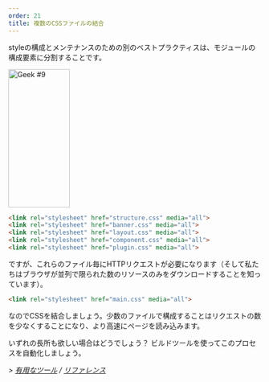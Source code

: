 ```yaml
---
order: 21
title: 複数のCSSファイルの結合
---
```


styleの構成とメンテナンスのための別のベストプラクティスは、モジュールの構成要素に分割することです。

<div class="img-right">
  <img id="geek-9" class="icos-geek" src="http://browserdiet.com/en/assets/img/9.png" alt="Geek #9" width="122" height="275" />
</div>

```html
<link rel="stylesheet" href="structure.css" media="all">
<link rel="stylesheet" href="banner.css" media="all">
<link rel="stylesheet" href="layout.css" media="all">
<link rel="stylesheet" href="component.css" media="all">
<link rel="stylesheet" href="plugin.css" media="all">
```

ですが、これらのファイル毎にHTTPリクエストが必要になります（そして私たちはブラウザが並列で限られた数のリソースのみをダウンロードすることを知っています）。

```html
<link rel="stylesheet" href="main.css" media="all">
```

なのでCSSを結合しましょう。少数のファイルで構成することはリクエストの数を少なくすることになり、より高速にページを読み込みます。

いずれの長所も欲しい場合はどうでしょう？ ビルドツールを使ってこのプロセスを自動化しましょう。


*> [有用なツール](https://github.com/zenorocha/browser-diet/wiki/Tools#wiki-combining-multiple-css-files) / [リファレンス](https://github.com/zenorocha/browser-diet/wiki/References#combining-multiple-css-files)*

